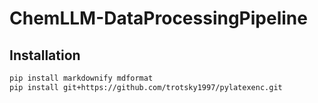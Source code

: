 # ChemLLM-DataProcessingPipeline


## Installation

```bash
pip install markdownify mdformat
pip install git+https://github.com/trotsky1997/pylatexenc.git
```

